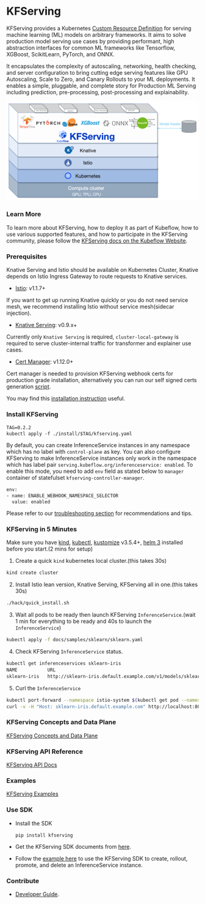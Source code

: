 # KFServing
KFServing provides a Kubernetes [Custom Resource Definition](https://kubernetes.io/docs/concepts/extend-kubernetes/api-extension/custom-resources/) for serving machine learning (ML) models on arbitrary frameworks. It aims to solve production model serving use cases by providing performant, high abstraction interfaces for common ML frameworks like Tensorflow, XGBoost, ScikitLearn, PyTorch, and ONNX.

It encapsulates the complexity of autoscaling, networking, health checking, and server configuration to bring cutting edge serving features like GPU Autoscaling, Scale to Zero, and Canary Rollouts to your ML deployments. It enables a simple, pluggable, and complete story for Production ML Serving including prediction, pre-processing, post-processing and explainability.

![KFServing](/docs/diagrams/kfserving.png)

### Learn More
To learn more about KFServing, how to deploy it as part of Kubeflow, how to use various supported features, and how to participate in the KFServing community, please follow the [KFServing docs on the Kubeflow Website](https://www.kubeflow.org/docs/components/serving/kfserving/).

### Prerequisites
Knative Serving and Istio should be available on Kubernetes Cluster, Knative depends on Istio Ingress Gateway to route requests to Knative services.
- [Istio](https://knative.dev/docs/install/installing-istio): v1.1.7+

If you want to get up running Knative quickly or you do not need service mesh, we recommend installing Istio without service mesh(sidecar injection).
- [Knative Serving](https://knative.dev/docs/install/knative-with-any-k8s): v0.9.x+

Currently only `Knative Serving` is required, `cluster-local-gateway` is required to serve cluster-internal traffic for transformer and explainer use cases.

- [Cert Manager](https://cert-manager.io/docs/installation/kubernetes): v1.12.0+

Cert manager is needed to provision KFServing webhook certs for production grade installation, alternatively you can run our self signed certs
generation [script](./hack/self-signed-ca.sh).

You may find this [installation instruction](https://github.com/kubeflow/kfserving/blob/master/docs/DEVELOPER_GUIDE.md#install-knative-on-a-kubernetes-cluster) useful.

### Install KFServing
```
TAG=0.2.2
kubectl apply -f ./install/$TAG/kfserving.yaml
```
By default, you can create InferenceService instances in any namespace which has no label with `control-plane` as key.
You can also configure KFServing to make InferenceService instances only work in the namespace which has label pair `serving.kubeflow.org/inferenceservice: enabled`. To enable this mode, you need to add `env` field as stated below to `manager` container of statefulset `kfserving-controller-manager`.

```
env:
- name: ENABLE_WEBHOOK_NAMESPACE_SELECTOR
  value: enabled
```
Please refer to our [troubleshooting section](docs/DEVELOPER_GUIDE.md#troubleshooting) for recommendations and tips.

### KFServing in 5 Minutes
Make sure you have [kind](https://github.com/kubernetes-sigs/kind#installation-and-usage),
[kubectl](https://kubernetes.io/docs/tasks/tools/install-kubectl/#install-kubectl-on-linux),
[kustomize](https://github.com/kubernetes-sigs/kustomize/blob/master/docs/INSTALL.md) v3.5.4+,
[helm 3](https://helm.sh/docs/intro/install) installed before you start.(2 mins for setup)
1) Create a quick `kind` kubernetes local cluster.(this takes 30s)
```bash
kind create cluster
```
2) Install Istio lean version, Knative Serving, KFServing all in one.(this takes 30s)
```bash
./hack/quick_install.sh
```
3) Wait all pods to be ready then launch KFServing `InferenceService`.(wait 1 min for everything to be ready and 40s to
launch the `InferenceService`)
```bash
kubectl apply -f docs/samples/sklearn/sklearn.yaml
```
4) Check KFServing `InferenceService` status.
```bash
kubectl get inferenceservices sklearn-iris
NAME           URL                                                              READY   DEFAULT TRAFFIC   CANARY TRAFFIC   AGE
sklearn-iris   http://sklearn-iris.default.example.com/v1/models/sklearn-iris   True    100                                109s
```
5) Curl the `InferenceService`
```bash
kubectl port-forward --namespace istio-system $(kubectl get pod --namespace istio-system --selector="app=istio-ingressgateway" --output jsonpath='{.items[0].metadata.name}') 8080:80
curl -v -H "Host: sklearn-iris.default.example.com" http://localhost:8080/v1/models/sklearn-iris:predict -d @./docs/samples/sklearn/iris-input.json
```

### KFServing Concepts and Data Plane
[KFServing Concepts and Data Plane](./docs/README.md)

### KFServing API Reference
[KFServing API Docs](./docs/apis/README.md)

### Examples
[KFServing Examples](./docs/samples/README.md)

### Use SDK
* Install the SDK
  ```
  pip install kfserving
  ```
* Get the KFServing SDK documents from [here](python/kfserving/README.md).

* Follow the [example here](docs/samples/client/kfserving_sdk_sample.ipynb) to use the KFServing SDK to create, rollout, promote, and delete an InferenceService instance.

### Contribute
* [Developer Guide](/docs/DEVELOPER_GUIDE.md).
